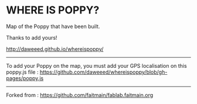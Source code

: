 WHERE IS POPPY?
===================

Map of the Poppy that have been built.

Thanks to add yours! 

http://daweeed.github.io/whereispoppy/

---------

To add your Poppy on the map, you must add your GPS localisation on this poppy.js file :
https://github.com/daweeed/whereispoppy/blob/gh-pages/poppy.js

----------

Forked from : https://github.com/faitmain/fablab.faitmain.org


